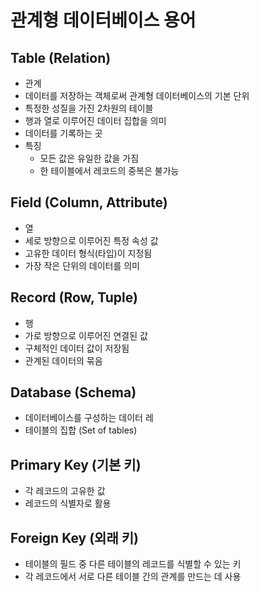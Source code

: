 # 관계형 데이터베이스 용어

## Table (Relation)

- 관계
- 데이터를 저장하는 객체로써 관계형 데이터베이스의 기본 단위
- 특정한 성질을 가진 2차원의 테이블
- 행과 열로 이루어진 데이터 집합을 의미
- 데이터를 기록하는 곳
- 특징
    - 모든 값은 유일한 값을 가짐
    - 한 테이블에서 레코드의 중복은 불가능


## Field (Column, Attribute)

- 열
- 세로 방향으로 이루어진 특정 속성 값
- 고유한 데이터 형식(타입)이 지정됨
- 가장 작은 단위의 데이터를 의미

## Record (Row, Tuple)

- 행
- 가로 방향으로 이루어진 연결된 값
- 구체적인 데이터 값이 저장됨
- 관계된 데이터의 묶음

## Database (Schema)

- 데이터베이스를 구성하는 데이터 레
- 테이블의 집합 (Set of tables)


## Primary Key (기본 키)

- 각 레코드의 고유한 값
- 레코드의 식별자로 활용

## Foreign Key (외래 키)

- 테이블의 필드 중 다른 테이블의 레코드를 식별할 수 있는 키
- 각 레코드에서 서로 다른 테이블 간의 관계를 만드는 데 사용

